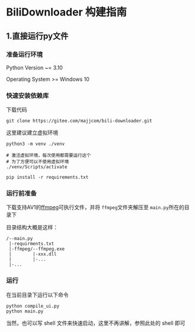 # BiliDownloader 构建指南

## 1.直接运行py文件

### 准备运行环境

Python Version ~= 3.10

Operating System >= Windows 10

### 快速安装依赖库

下载代码

```shell
git clone https://gitee.com/majjcom/bili-downloader.git
```

这里建议建立虚拟环境

```shell
python3 -m venv ./venv

# 激活虚拟环境，每次使用都需要运行这个
# 为了方便可以不使用虚拟环境
./venv/Scripts/activate
```

```shell
pip install -r requirements.txt
```

### 运行前准备

下载支持AV1的[ffmpeg](https://majjcom.lanzouy.com/iX5kY18c1dhi)可执行文件，并将 `ffmpeg`文件夹解压至 `main.py`所在的目录下

目录结构大概是这样：

```
/--main.py
 |-requirments.txt
 |-ffmpeg/--ffmpeg.exe
 |        |-xxx.dll
 |        |-...
 |-...
```

### 运行

在当前目录下运行以下命令

```shell
python compile_ui.py
python main.py
```

当然，也可以写 shell 文件来快速启动，这里不再讲解，参照此处的 shell 即可
